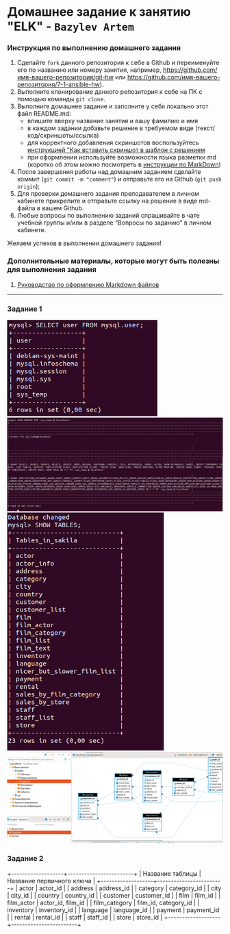 # Домашнее задание к занятию "ELK" - `Bazylev Artem`


### Инструкция по выполнению домашнего задания

   1. Сделайте `fork` данного репозитория к себе в Github и переименуйте его по названию или номеру занятия, например, https://github.com/имя-вашего-репозитория/git-hw или  https://github.com/имя-вашего-репозитория/7-1-ansible-hw).
   2. Выполните клонирование данного репозитория к себе на ПК с помощью команды `git clone`.
   3. Выполните домашнее задание и заполните у себя локально этот файл README.md:
      - впишите вверху название занятия и вашу фамилию и имя
      - в каждом задании добавьте решение в требуемом виде (текст/код/скриншоты/ссылка)
      - для корректного добавления скриншотов воспользуйтесь [инструкцией "Как вставить скриншот в шаблон с решением](https://github.com/netology-code/sys-pattern-homework/blob/main/screen-instruction.md)
      - при оформлении используйте возможности языка разметки md (коротко об этом можно посмотреть в [инструкции  по MarkDown](https://github.com/netology-code/sys-pattern-homework/blob/main/md-instruction.md))
   4. После завершения работы над домашним заданием сделайте коммит (`git commit -m "comment"`) и отправьте его на Github (`git push origin`);
   5. Для проверки домашнего задания преподавателем в личном кабинете прикрепите и отправьте ссылку на решение в виде md-файла в вашем Github.
   6. Любые вопросы по выполнению заданий спрашивайте в чате учебной группы и/или в разделе “Вопросы по заданию” в личном кабинете.
   
Желаем успехов в выполнении домашнего задания!
   
### Дополнительные материалы, которые могут быть полезны для выполнения задания

1. [Руководство по оформлению Markdown файлов](https://gist.github.com/Jekins/2bf2d0638163f1294637#Code)

---

### Задание 1
![Скриншот-1](https://github.com/VVEREW01F/homework-DDL/blob/main/img/scr1.PNG)
![Скриншот-1](https://github.com/VVEREW01F/homework-DDL/blob/main/img/scr2.PNG)
![Скриншот-1](https://github.com/VVEREW01F/homework-DDL/blob/main/img/scr3.PNG)
![Скриншот-1](https://github.com/VVEREW01F/homework-DDL/blob/main/img/scr4.PNG)
### Задание 2
+-------------------+------------------------+
| Название таблицы | Название первичного ключа |
+-------------------+------------------------+
| actor             | actor_id               |
| address           | address_id             |
| category          | category_id            |
| city              | city_id                |
| country           | country_id             |
| customer          | customer_id            |
| film              | film_id                |
| film_actor        | actor_id, film_id      |
| film_category     | film_id, category_id   |
| inventory         | inventory_id           |
| language          | language_id            |
| payment           | payment_id             |
| rental            | rental_id              |
| staff             | staff_id               |
| store             | store_id               |
+-------------------+------------------------+





